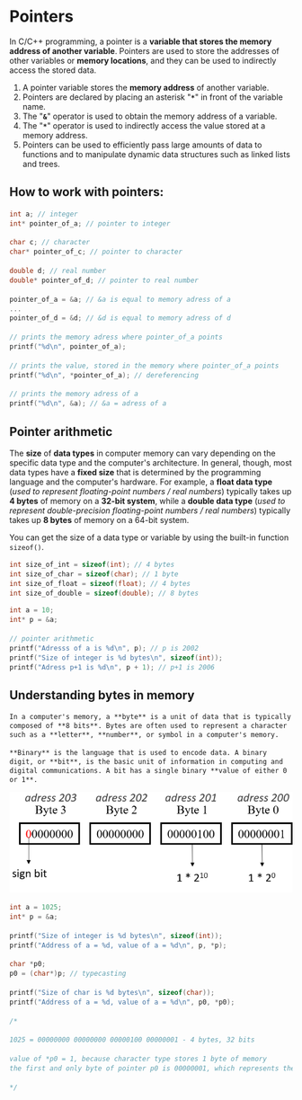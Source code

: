 # Pointers

In C/C++ programming, a pointer is a **variable that stores the memory address of another variable**. Pointers are used to store the addresses of other variables or **memory locations**, and they can be used to indirectly access the stored data.

1. A pointer variable stores the **memory address** of another variable.
2. Pointers are declared by placing an asterisk "**`*`**" in front of the variable name.
3. The "**`&`**" operator is used to obtain the memory address of a variable.
4. The "**`*`**" operator is used to indirectly access the value stored at a memory address.
5. Pointers can be used to efficiently pass large amounts of data to functions and to manipulate dynamic data structures such as linked lists and trees.

## How to work with pointers:

```c
int a; // integer
int* pointer_of_a; // pointer to integer

char c; // character
char* pointer_of_c; // pointer to character

double d; // real number
double* pointer_of_d; // pointer to real number

pointer_of_a = &a; // &a is equal to memory adress of a
...
pointer_of_d = &d; // &d is equal to memory adress of d

// prints the memory adress where pointer_of_a points
printf("%d\n", pointer_of_a);

// prints the value, stored in the memory where pointer_of_a points
printf("%d\n", *pointer_of_a); // dereferencing

// prints the memory adress of a
printf("%d\n", &a); // &a = adress of a
```

## Pointer arithmetic

The **size** of **data types** in computer memory can vary depending on the specific data type and the computer's architecture. In general, though, most data types have a **fixed size** that is determined by the programming language and the computer's hardware. For example, a **float data type** (*used to represent floating-point numbers / real numbers*) typically takes up **4 bytes** of memory on a **32-bit system**, while a **double data type** (*used to represent double-precision floating-point numbers / real numbers*) typically takes up **8 bytes** of memory on a 64-bit system.

You can get the size of a data type or variable by using the built-in function `sizeof()`.

```c
int size_of_int = sizeof(int); // 4 bytes
int size_of_char = sizeof(char); // 1 byte
int size_of_float = sizeof(float); // 4 bytes 
int size_of_double = sizeof(double); // 8 bytes
```

```c
int a = 10;
int* p = &a;

// pointer arithmetic
printf("Adresss of a is %d\n", p); // p is 2002
printf("Size of integer is %d bytes\n", sizeof(int));
printf("Adress p+1 is %d\n", p + 1); // p+1 is 2006
```

## Understanding bytes in memory

    In a computer's memory, a **byte** is a unit of data that is typically composed of **8 bits**. Bytes are often used to represent a character such as a **letter**, **number**, or symbol in a computer's memory.

    **Binary** is the language that is used to encode data. A binary digit, or **bit**, is the basic unit of information in computing and digital communications. A bit has a single binary **value of either 0 or 1**.

![asdf](/pics/2.png)

```c
int a = 1025;
int* p = &a;

printf("Size of integer is %d bytes\n", sizeof(int));
printf("Address of a = %d, value of a = %d\n", p, *p);

char *p0;
p0 = (char*)p; // typecasting

printf("Size of char is %d bytes\n", sizeof(char));
printf("Address of a = %d, value of a = %d\n", p0, *p0);

/*

1025 = 00000000 00000000 00000100 00000001 - 4 bytes, 32 bits

value of *p0 = 1, because character type stores 1 byte of memory
the first and only byte of pointer p0 is 00000001, which represents the value 1 in binary

*/
```



